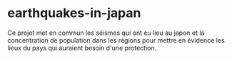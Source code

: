 # earthquakes-in-japan
Ce projet met en commun les séismes qui ont eu lieu au japon et la concentration de population dans les régions pour mettre en évidence les lieux du pays qui auraient besoin d'une protection.
